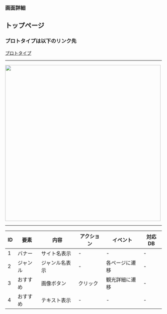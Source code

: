 ### 画面詳細
## トップページ
### プロトタイプは以下のリンク先
[プロトタイプ]()
*****
<img src="" width="500">



*****



| ID | 要素 | 内容 | アクション | イベント | 対応DB |
|----|------|------|-----------|----------|--------|
|1   |バナー|サイト名表示|-      |-        |-       |
|2   |ジャンル|ジャンル名表示|-  |各ページに遷移|-    |
|3   |おすすめ|画像ボタン|クリック|観光詳細に遷移|-   |
|4   |おすすめ|テキスト表示|-    |-        |-       |
